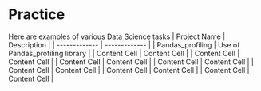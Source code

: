 # Practice
Here are examples of various Data Science tasks
| Project Name  | Description |
| ------------- | ------------- |
| Pandas_profiling  | Use of Pandas_profiling library  |
| Content Cell  | Content Cell  |
| Content Cell  | Content Cell  |
| Content Cell  | Content Cell  |
| Content Cell  | Content Cell  |
| Content Cell  | Content Cell  |
| Content Cell  | Content Cell  |
| Content Cell  | Content Cell  |
